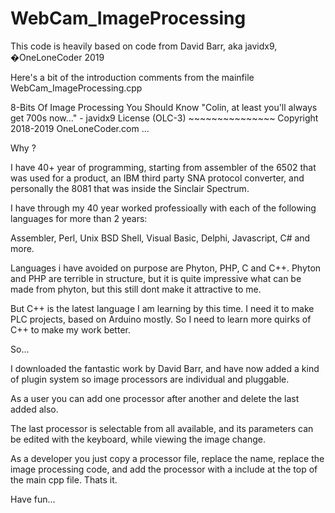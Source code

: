 # WebCam_ImageProcessing

This code is heavily based on code from David Barr, aka javidx9, �OneLoneCoder 2019

Here's a bit of the introduction comments from the mainfile WebCam_ImageProcessing.cpp

8-Bits Of Image Processing You Should Know
	"Colin, at least you'll always get 700s now..." - javidx9
	License (OLC-3)
	~~~~~~~~~~~~~~~
	Copyright 2018-2019 OneLoneCoder.com
...

Why ?

I have 40+ year of programming, starting from assembler of the 6502 that was used for a product, 
an IBM third party SNA protocol converter, and personally the 8081 that was inside the
Sinclair Spectrum.

I have through my 40 year worked professioally with each of the following languages for more than 2 years:

Assembler, Perl, Unix BSD Shell, Visual Basic, Delphi, Javascript, C# and more.

Languages i have avoided on purpose are Phyton, PHP, C and C++. Phyton and PHP are terrible in structure,
but it is quite impressive what can be made from phyton, but this still dont make it attractive to me.

But C++ is the latest language I am learning by this time. I need it to make PLC projects, based on
Arduino mostly. So I need to learn more quirks of C++ to make my work better.

So...

I downloaded the fantastic work by David Barr, and have now added a kind of plugin system so 
image processors are individual and pluggable.

As a user  you can add one processor after another and delete the last added also.

The last processor is selectable from all available, and its parameters can be edited with
the keyboard, while viewing the image change.

As a developer you just copy a processor file, replace the name, replace the image processing code,
and add the processor with a include at the top of the main cpp file. Thats it.

Have fun...

